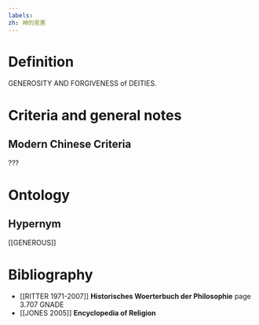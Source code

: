 ```yaml
---
labels: 
zh: 神的恩惠
---
```


# Definition
GENEROSITY AND FORGIVENESS of DEITIES.
# Criteria and general notes
## Modern Chinese Criteria
???
# Ontology

## Hypernym
[[GENEROUS]]
# Bibliography
- [[RITTER 1971-2007]]
**Historisches Woerterbuch der Philosophie** page 3.707
GNADE
- [[JONES 2005]]
**Encyclopedia of Religion** 
